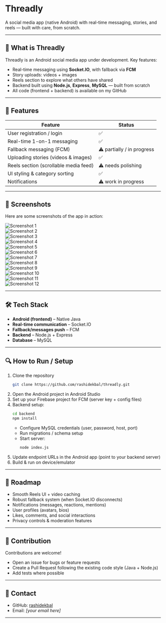 # Threadly

A social media app (native Android) with real-time messaging, stories, and reels — built with care, from scratch.

---

## 🚀 What is Threadly

Threadly is an Android social media app under development. Key features:

- Real-time messaging using **Socket.IO**, with fallback via **FCM**
- Story uploads: videos + images
- Reels section to explore what others have shared
- Backend built using **Node.js**, **Express**, **MySQL** — built from scratch
- All code (frontend + backend) is available on my GitHub

---

## 🔧 Features

| Feature                               | Status                    |
| ------------------------------------- | ------------------------- |
| User registration / login             | ✅                        |
| Real-time 1-on-1 messaging            | ✅                        |
| Fallback messaging (FCM)              | ⚠ partially / in progress |
| Uploading stories (videos & images)   | ✅                        |
| Reels section (scrollable media feed) | ⚠ needs polishing         |
| UI styling & category sorting         | ✅                        |
| Notifications                         | ⚠ work in progress        |

---

## 📸 Screenshots

Here are some screenshots of the app in action:

![Screenshot 1](screenshots/1.jpg)  
![Screenshot 2](screenshots/2.jpg)  
![Screenshot 3](screenshots/3.jpg)  
![Screenshot 4](screenshots/4.jpg)  
![Screenshot 5](screenshots/5.jpg)  
![Screenshot 6](screenshots/6.jpg)  
![Screenshot 7](screenshots/7.jpg)  
![Screenshot 8](screenshots/8.jpg)  
![Screenshot 9](screenshots/9.jpg)  
![Screenshot 10](screenshots/10.jpg)  
![Screenshot 11](screenshots/11.jpg)  
![Screenshot 12](screenshots/12.jpg)

---

## 🛠 Tech Stack

- **Android (frontend)** – Native Java
- **Real-time communication** – Socket.IO
- **Fallback/messages push** – FCM
- **Backend** – Node.js + Express
- **Database** – MySQL

---

## 🔍 How to Run / Setup

1. Clone the repository
   ```bash
   git clone https://github.com/rashidekbal/threadly.git
   ```
2. Open the Android project in Android Studio
3. Set up your Firebase project for FCM (server key + config files)
4. Backend setup:
   ```bash
   cd backend
   npm install
   ```
   - Configure MySQL credentials (user, password, host, port)
   - Run migrations / schema setup
   - Start server:
     ```bash
     node index.js
     ```
5. Update endpoint URLs in the Android app (point to your backend server)
6. Build & run on device/emulator

---

## 🔭 Roadmap

- Smooth Reels UI + video caching
- Robust fallback system (when Socket.IO disconnects)
- Notifications (messages, reactions, mentions)
- User profiles (avatars, bios)
- Likes, comments, and social interactions
- Privacy controls & moderation features

---

## 📂 Contribution

Contributions are welcome!

- Open an issue for bugs or feature requests
- Create a Pull Request following the existing code style (Java + Node.js)
- Add tests where possible

---

## 🙋 Contact

- GitHub: [rashidekbal](https://github.com/rashidekbal)
- Email: _[your email here]_

---
